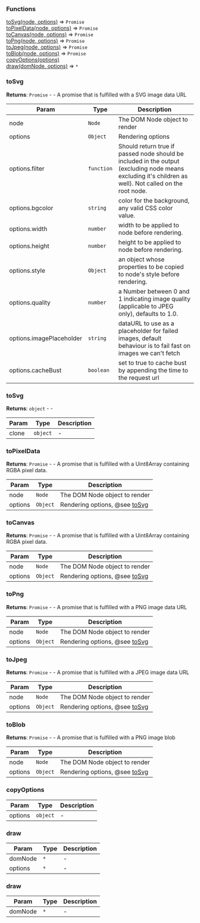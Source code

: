 ### Functions

<dl>
<dt><a href="#toSvg">toSvg(node, options)</a> ⇒ <code>Promise</code></dt>
<dd></dd>
<dt><a href="#toPixelData">toPixelData(node, options)</a> ⇒ <code>Promise</code></dt>
<dd></dd>
<dt><a href="#toCanvas">toCanvas(node, options)</a> ⇒ <code>Promise</code></dt>
<dd></dd>
<dt><a href="#toPng">toPng(node, options)</a> ⇒ <code>Promise</code></dt>
<dd></dd>
<dt><a href="#toJpeg">toJpeg(node, options)</a> ⇒ <code>Promise</code></dt>
<dd></dd>
<dt><a href="#toBlob">toBlob(node, options)</a> ⇒ <code>Promise</code></dt>
<dd></dd>
<dt><a href="#copyOptions">copyOptions(options)</a></dt>
<dd></dd>
<dt><a href="#draw">draw(domNode, options)</a> ⇒ <code>*</code></dt>
<dd></dd>
</dl>

<a name="toSvg"></a>

### toSvg

**Returns**: <code>Promise</code> - - A promise that is fulfilled with a SVG image data URL  

| Param | Type | Description |
| --- | --- | --- |
| node | <code>Node</code> | The DOM Node object to render |
| options | <code>Object</code> | Rendering options |
| options.filter | <code>function</code> | Should return true if passed node should be included in the output          (excluding node means excluding it's children as well). Not called on the root node. |
| options.bgcolor | <code>string</code> | color for the background, any valid CSS color value. |
| options.width | <code>number</code> | width to be applied to node before rendering. |
| options.height | <code>number</code> | height to be applied to node before rendering. |
| options.style | <code>Object</code> | an object whose properties to be copied to node's style before rendering. |
| options.quality | <code>number</code> | a Number between 0 and 1 indicating image quality (applicable to JPEG only),                 defaults to 1.0. |
| options.imagePlaceholder | <code>string</code> | dataURL to use as a placeholder for failed images, default behaviour is to fail fast on images we can't fetch |
| options.cacheBust | <code>boolean</code> | set to true to cache bust by appending the time to the request url |

<a name="toSvg..applyOptions"></a>

### toSvg

**Returns**: <code>object</code> - -  

| Param | Type | Description |
| --- | --- | --- |
| clone | <code>object</code> | - |

<a name="toPixelData"></a>

### toPixelData

**Returns**: <code>Promise</code> - - A promise that is fulfilled with a Uint8Array containing RGBA pixel data.  

| Param | Type | Description |
| --- | --- | --- |
| node | <code>Node</code> | The DOM Node object to render |
| options | <code>Object</code> | Rendering options, @see [toSvg](#toSvg) |

<a name="toCanvas"></a>

### toCanvas

**Returns**: <code>Promise</code> - - A promise that is fulfilled with a Uint8Array containing RGBA pixel data.  

| Param | Type | Description |
| --- | --- | --- |
| node | <code>Node</code> | The DOM Node object to render |
| options | <code>Object</code> | Rendering options, @see [toSvg](#toSvg) |

<a name="toPng"></a>

### toPng

**Returns**: <code>Promise</code> - - A promise that is fulfilled with a PNG image data URL  

| Param | Type | Description |
| --- | --- | --- |
| node | <code>Node</code> | The DOM Node object to render |
| options | <code>Object</code> | Rendering options, @see [toSvg](#toSvg) |

<a name="toJpeg"></a>

### toJpeg

**Returns**: <code>Promise</code> - - A promise that is fulfilled with a JPEG image data URL  

| Param | Type | Description |
| --- | --- | --- |
| node | <code>Node</code> | The DOM Node object to render |
| options | <code>Object</code> | Rendering options, @see [toSvg](#toSvg) |

<a name="toBlob"></a>

### toBlob

**Returns**: <code>Promise</code> - - A promise that is fulfilled with a PNG image blob  

| Param | Type | Description |
| --- | --- | --- |
| node | <code>Node</code> | The DOM Node object to render |
| options | <code>Object</code> | Rendering options, @see [toSvg](#toSvg) |

<a name="copyOptions"></a>

### copyOptions


| Param | Type | Description |
| --- | --- | --- |
| options | <code>object</code> | - |

<a name="draw"></a>

### draw


| Param | Type | Description |
| --- | --- | --- |
| domNode | <code>\*</code> | - |
| options | <code>\*</code> | - |

<a name="draw..newCanvas"></a>

### draw


| Param | Type | Description |
| --- | --- | --- |
| domNode | <code>\*</code> | - |

